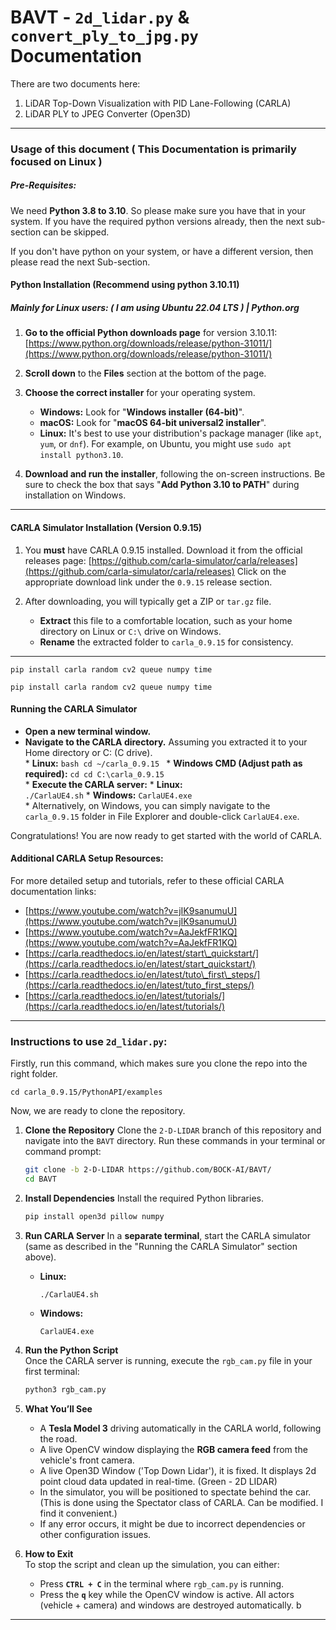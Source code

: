 #  BAVT - `2d_lidar.py` & `convert_ply_to_jpg.py` Documentation

There are two documents here:
1. LiDAR Top-Down Visualization with PID Lane-Following (CARLA)
2. LiDAR PLY to JPEG Converter (Open3D)

---

### **Usage of this document** ( This Documentation is primarily focused on Linux )

##### Pre-Requisites:
We need **Python 3.8 to 3.10**. So please make sure you have that in your system. If you have the required python versions already, then the next sub-section can be skipped.

If you don't have python on your system, or have a different version, then please read the next Sub-section.


#### Python Installation (Recommend using python 3.10.11)
##### Mainly for Linux users: ( I am using Ubuntu 22.04 LTS ) | Python.org 

1.  **Go to the official Python downloads page** for version 3.10.11: [https://www.python.org/downloads/release/python-31011/](https://www.python.org/downloads/release/python-31011/)

2.  **Scroll down** to the **Files** section at the bottom of the page.

3.  **Choose the correct installer** for your operating system.

      * **Windows:** Look for "**Windows installer (64-bit)**".
      * **macOS:** Look for "**macOS 64-bit universal2 installer**".
      * **Linux:** It's best to use your distribution's package manager (like `apt`, `yum`, or `dnf`). For example, on Ubuntu, you might use `sudo apt install python3.10`.

4.  **Download and run the installer**, following the on-screen instructions. Be sure to check the box that says "**Add Python 3.10 to PATH**" during installation on Windows.

-----
#### CARLA Simulator Installation (Version 0.9.15) 

1.  You **must** have CARLA 0.9.15 installed. Download it from the official releases page:
    [https://github.com/carla-simulator/carla/releases](https://github.com/carla-simulator/carla/releases)
    Click on the appropriate download link under the `0.9.15` release section.

2. After downloading, you will typically get a ZIP or `tar.gz` file.
     * **Extract** this file to a comfortable location, such as your home directory on Linux or `C:\` drive on Windows.
     * **Rename** the extracted folder to `carla_0.9.15` for consistency.  
-----



    pip install carla random cv2 queue numpy time 

    pip install carla random cv2 queue numpy time 






#### Running the CARLA Simulator
* **Open a new terminal window.** <br>
* **Navigate to the CARLA directory.** Assuming you extracted it to your Home directory or C: (C drive).  <br>
       * **Linux:**
          ```bash
            cd ~/carla_0.9.15
          ```
          * **Windows CMD (Adjust path as required):**
                  ```
                  cd
                  cd C:\carla_0.9.15
                  ``` <br>
               * **Execute the CARLA server:**
                 * **Linux:**  
                      ```
                      ./CarlaUE4.sh
                      ```
                 * **Windows:**
                      ```
                      CarlaUE4.exe        
                      ```  
      * Alternatively, on Windows, you can simply navigate to the `carla_0.9.15` folder in File Explorer and double-click `CarlaUE4.exe`.
      
Congratulations\! You are now ready to get started with the world of CARLA.

   
   
#### Additional CARLA Setup Resources:
   For more detailed setup and tutorials, refer to these official CARLA documentation links:
  * [https://www.youtube.com/watch?v=jIK9sanumuU](https://www.youtube.com/watch?v=jIK9sanumuU)
  * [https://www.youtube.com/watch?v=AaJekfFR1KQ](https://www.youtube.com/watch?v=AaJekfFR1KQ)
  * [https://carla.readthedocs.io/en/latest/start\_quickstart/](https://carla.readthedocs.io/en/latest/start_quickstart/)
  * [https://carla.readthedocs.io/en/latest/tuto\_first\_steps/](https://carla.readthedocs.io/en/latest/tuto_first_steps/)
  * [https://carla.readthedocs.io/en/latest/tutorials/](https://carla.readthedocs.io/en/latest/tutorials/)

-----


### Instructions to use `2d_lidar.py`:

Firstly, run this command, which makes sure you clone the repo into the right folder.
```
cd carla_0.9.15/PythonAPI/examples
```
Now, we are ready to clone the repository.

1.  **Clone the Repository**
    Clone the `2-D-LIDAR` branch of this repository and navigate into the `BAVT` directory. Run these commands in your terminal or command prompt:

    ```bash
    git clone -b 2-D-LIDAR https://github.com/BOCK-AI/BAVT/
    cd BAVT
    ```

2.  **Install Dependencies**
    Install the required Python libraries.

    ```bash
    pip install open3d pillow numpy
    ```

3.  **Run CARLA Server**
    In a **separate terminal**, start the CARLA simulator (same as described in the "Running the CARLA Simulator" section above).  

      * **Linux:**  
        ```
        ./CarlaUE4.sh
        ```  
      * **Windows:**  
        ```
        CarlaUE4.exe
        ```  

4.  **Run the Python Script**  
    Once the CARLA server is running, execute the `rgb_cam.py` file in your first terminal:

    ```bash
    python3 rgb_cam.py
    ```

5.  **What You’ll See**  
      * A **Tesla Model 3** driving automatically in the CARLA world, following the road.
      * A live OpenCV window displaying the **RGB camera feed** from the vehicle's front camera.
      * A live Open3D Window ('Top Down Lidar'), it is fixed. It displays 2d point cloud data updated in real-time. (Green - 2D LIDAR)
      * In the simulator, you will be positioned to spectate behind the car. (This is done using the Spectator class of CARLA. Can be modified. I find it convenient.)
      * If any error occurs, it might be due to incorrect dependencies or other configuration issues.

6.  **How to Exit**  
    To stop the script and clean up the simulation, you can either:

      * Press **`CTRL + C`** in the terminal where `rgb_cam.py` is running.
      * Press the **`q`** key while the OpenCV window is active.
        All actors (vehicle + camera) and windows are destroyed automatically.
b
-----


